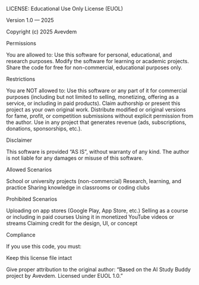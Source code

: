 LICENSE: Educational Use Only License (EUOL)

Version 1.0 — 2025

Copyright (c) 2025 Avevdem

Permissions

You are allowed to:
Use this software for personal, educational, and research purposes.
Modify the software for learning or academic projects.
Share the code for free for non-commercial, educational purposes only.

Restrictions

You are NOT allowed to:
Use this software or any part of it for commercial purposes (including but not limited to selling, monetizing, offering as a service, or including in paid products).
Claim authorship or present this project as your own original work.
Distribute modified or original versions for fame, profit, or competition submissions without explicit permission from the author.
Use in any project that generates revenue (ads, subscriptions, donations, sponsorships, etc.).

Disclaimer

This software is provided “AS IS”, without warranty of any kind.
The author is not liable for any damages or misuse of this software.

Allowed Scenarios

School or university projects (non-commercial)
Research, learning, and practice
Sharing knowledge in classrooms or coding clubs

Prohibited Scenarios

Uploading on app stores (Google Play, App Store, etc.)
Selling as a course or including in paid courses
Using it in monetized YouTube videos or streams
Claiming credit for the design, UI, or concept

Compliance

If you use this code, you must:

Keep this license file intact

Give proper attribution to the original author:
“Based on the AI Study Buddy project by Avevdem. Licensed under EUOL 1.0.”